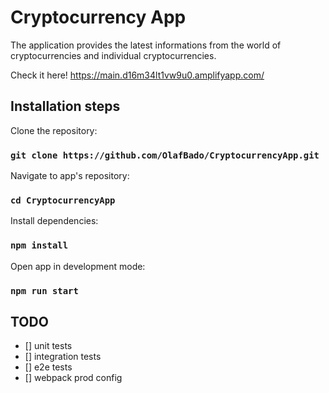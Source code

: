 # Cryptocurrency App

The application provides the latest informations from the world of cryptocurrencies and individual cryptocurrencies.

Check it here! https://main.d16m34lt1vw9u0.amplifyapp.com/

## Installation steps

Clone the repository:

### `git clone https://github.com/OlafBado/CryptocurrencyApp.git`

Navigate to app's repository:

### `cd CryptocurrencyApp`

Install dependencies:

### `npm install`

Open app in development mode:

### `npm run start`

## TODO

-   [] unit tests
-   [] integration tests
-   [] e2e tests
-   [] webpack prod config

